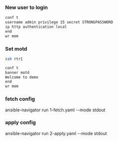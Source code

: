 ### New user to login
```sh
conf t
username admin privilege 15 secret STRONGPASSWORD
ip http authentication local
end
wr mem
```

### Set motd
```sh
ssh rtr1

conf t
banner motd
Welcome to demo
end
wr mem
```


### fetch config
ansible-navigator run 1-fetch.yaml --mode stdout


### apply config
ansible-navigator run 2-apply.yaml --mode stdout